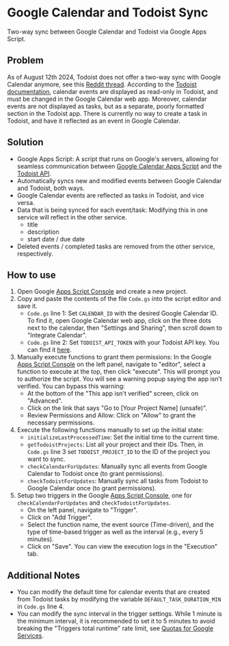 # Google Calendar and Todoist Sync

Two-way sync between Google Calendar and Todoist via Google Apps Script.

## Problem
As of August 12th 2024, Todoist does not offer a two-way sync with Google Calendar anymore, see this [Reddit thread](https://www.reddit.com/r/todoist/comments/1d896yw/google_calendar_integration/). According to the [Todoist documentation](https://todoist.com/help/articles/use-calendar-with-todoist-rCqwLCt3G?locale=en&articleId=use-calendar-with-todoist-rCqwLCt3G#h_01HXS15SKB84HE17BWKPXKJ9XG), calendar events are displayed as read-only in Todoist, and must be changed in the Google Calendar web app. Moreover, calendar events are not displayed as tasks, but as a separate, poorly formatted section in the Todoist app. There is currently no way to create a task in Todoist, and have it reflected as an event in Google Calendar.

## Solution
- Google Apps Script: A script that runs on Google's servers, allowing for seamless communication between [Google Calendar Apps Script](https://developers.google.com/apps-script/reference/calendar/calendar-event) and the [Todoist API](https://developer.todoist.com/rest/v2/#overview).
- Automatically syncs new and modified events between Google Calendar and Todoist, both ways.
- Google Calendar events are reflected as tasks in Todoist, and vice versa.
- Data that is being synced for each event/task: Modifying this in one service will reflect in the other service.
    - title
    - description
    - start date / due date
- Deleted events / completed tasks are removed from the other service, respectively.

## How to use
1. Open Google [Apps Script Console](https://script.google.com/home) and create a new project.
2. Copy and paste the contents of the file `Code.gs` into the script editor and save it.
    - `Code.gs` line 1: Set `CALENDAR_ID` with the desired Google Calendar ID. To find it, open Google Calendar web app, click on the three dots next to the calendar, then "Settings and Sharing", then scroll down to "Integrate Calendar".
    - `Code.gs` line 2: Set `TODOIST_API_TOKEN` with your Todoist API key. You can find it [here](https://todoist.com/help/articles/find-your-api-token-Jpzx9IIlB).
3. Manually execute functions to grant them permissions: In the Google [Apps Script Console](https://script.google.com/home) on the left panel, navigate to "editor", select a function to execute at the top, then click "execute". This will prompt you to authorize the script. You will see a warning popup saying the app isn’t verified. You can bypass this warning:
    - At the bottom of the "This app isn't verified" screen, click on "Advanced".
    - Click on the link that says "Go to [Your Project Name] (unsafe)".
    - Review Permissions and Allow: Click on "Allow" to grant the necessary permissions.
4. Execute the following functions manually to set up the initial state:
    - `initializeLastProcessedTime`: Set the initial time to the current time.
    - `getTodoistProjects`: List all your project and their IDs. Then, in `Code.gs` line 3 set `TODOIST_PROJECT_ID` to the ID of the project you want to sync.
    - `checkCalendarForUpdates`: Manually sync all events from Google Calendar to Todoist once (to grant permissions).
    - `checkTodoistForUpdates`: Manually sync all tasks from Todoist to Google Calendar once (to grant permissions).
5. Setup two triggers in the Google [Apps Script Console](https://script.google.com/home), one for `checkCalendarForUpdates` and `checkTodoistForUpdates`.
    - On the left panel, navigate to "Trigger".
    - Click on "Add Trigger".
    - Select the function name, the event source (Time-driven), and the type of time-based trigger as well as the interval (e.g., every 5 minutes).
    - Click on "Save". You can view the execution logs in the "Execution" tab.

## Additional Notes
- You can modify the default time for calendar events that are created from Todoist tasks by modifying the variable `DEFAULT_TASK_DURATION_MIN` in `Code.gs` line 4.
- You can modify the sync interval in the trigger settings. While 1 minute is the minimum interval, it is recommended to set it to 5 minutes to avoid breaking the "Triggers total runtime" rate limit, see [Quotas for Google Services](https://developers.google.com/apps-script/guides/services/quotas).